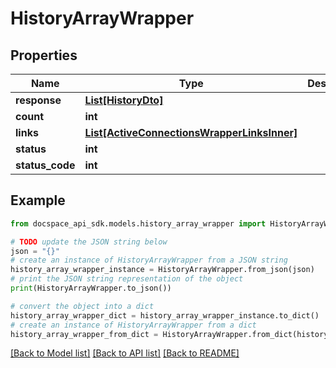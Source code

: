 # HistoryArrayWrapper

## Properties

Name | Type | Description | Notes
------------ | ------------- | ------------- | -------------
**response** | [**List[HistoryDto]**](HistoryDto.md) |  | [optional] 
**count** | **int** |  | [optional] 
**links** | [**List[ActiveConnectionsWrapperLinksInner]**](ActiveConnectionsWrapperLinksInner.md) |  | [optional] 
**status** | **int** |  | [optional] 
**status_code** | **int** |  | [optional] 

## Example

```python
from docspace_api_sdk.models.history_array_wrapper import HistoryArrayWrapper

# TODO update the JSON string below
json = "{}"
# create an instance of HistoryArrayWrapper from a JSON string
history_array_wrapper_instance = HistoryArrayWrapper.from_json(json)
# print the JSON string representation of the object
print(HistoryArrayWrapper.to_json())

# convert the object into a dict
history_array_wrapper_dict = history_array_wrapper_instance.to_dict()
# create an instance of HistoryArrayWrapper from a dict
history_array_wrapper_from_dict = HistoryArrayWrapper.from_dict(history_array_wrapper_dict)
```
[[Back to Model list]](../README.md#documentation-for-models) [[Back to API list]](../README.md#documentation-for-api-endpoints) [[Back to README]](../README.md)


